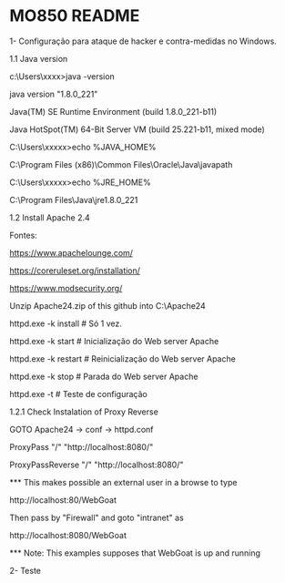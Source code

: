 # MO850 README
1- Configuração para ataque de hacker e contra-medidas no Windows.

   1.1 Java version
   
   c:\Users\xxxx>java -version
   
   java version "1.8.0_221"
   
   Java(TM) SE Runtime Environment (build 1.8.0_221-b11)
   
   Java HotSpot(TM) 64-Bit Server VM (build 25.221-b11, mixed mode)
   
   C:\Users\xxxxx>echo %JAVA_HOME%
   
   C:\Program Files (x86)\Common Files\Oracle\Java\javapath

   C:\Users\xxxxx>echo %JRE_HOME%
   
   C:\Program Files\Java\jre1.8.0_221
   
   
1.2 Install Apache 2.4
   
Fontes: 
   
https://www.apachelounge.com/

https://coreruleset.org/installation/

https://www.modsecurity.org/
   
Unzip Apache24.zip of this github into C:\Apache24

httpd.exe -k install # Só 1 vez.

httpd.exe -k start   # Inicialização do Web server Apache

httpd.exe -k restart # Reinicialização do Web server Apache

httpd.exe -k stop    # Parada do Web server Apache

httpd.exe -t         # Teste de configuração 

1.2.1 Check Instalation of Proxy Reverse

GOTO Apache24 -> conf -> httpd.conf

<IfModule proxy_module>
   
ProxyPass "/" "http://localhost:8080/"

ProxyPassReverse "/" "http://localhost:8080/"

</IfModule>

*** This makes possible an external user in a browse to type 

http://localhost:80/WebGoat

Then pass by "Firewall" and goto "intranet" as

http://localhost:8080/WebGoat

*** Note: This examples supposes that WebGoat is up and running

2- Teste
